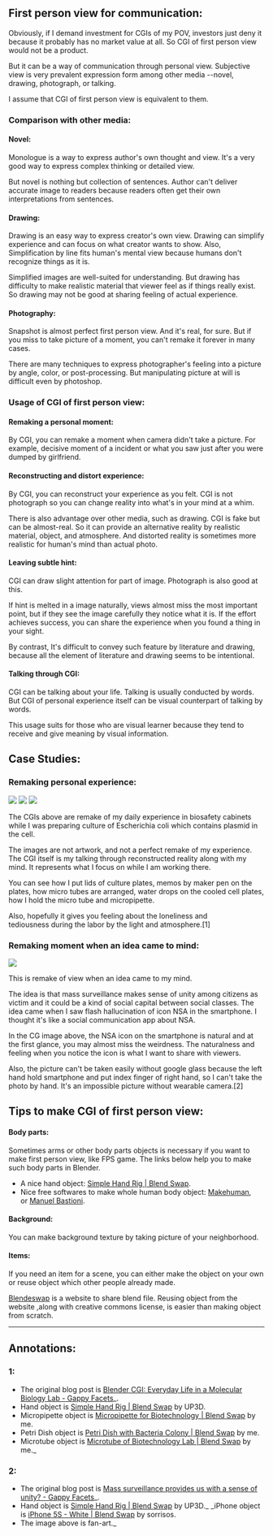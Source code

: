 ## First person view for communication:

Obviously, if I demand investment for CGIs of my POV, investors just deny it because it probably has no market value at all. So CGI of first person view would not be a product.


But it can be a way of communication through personal view. Subjective view is very prevalent expression form among other media --novel, drawing, photograph, or talking.

I assume that CGI of first person view is equivalent to them.  

### Comparison with other media:

#### Novel:

Monologue is a way to express author's own thought and view. It's a very good way to express complex thinking or detailed view.

But novel is nothing but collection of sentences. Author can't deliver accurate image to readers because readers often get their own interpretations from sentences.

#### Drawing:

Drawing is an easy way to express creator's own view. Drawing can simplify experience and can focus on what creator wants to show. Also, Simplification by line fits human's mental view because humans don't recognize things as it is.

Simplified images are well-suited for understanding. But drawing has difficulty to make realistic material that viewer feel as if things really exist. So drawing may not be good at sharing feeling of actual experience.

#### Photography:

Snapshot is almost perfect first person view. And it's real, for sure. But if you miss to take picture of a moment, you can't remake it forever in many cases.

There are many techniques to express photographer's feeling into a picture by angle, color, or post-processing. But manipulating picture at will is difficult even by photoshop.  

### Usage of CGI of first person view:

#### Remaking a personal moment:

By CGI, you can remake a moment when camera didn't take a picture.
For example, decisive moment of a incident or what you saw just after you were dumped by girlfriend.

#### Reconstructing and distort experience:

By CGI, you can reconstruct your experience as you felt. CGI is not photograph so you can change reality into what's in your mind at a whim.

There is also advantage over other media, such as drawing. CGI is fake but can be almost-real. So it can provide an alternative reality by realistic material, object, and atmosphere. And distorted reality is sometimes more realistic for human's mind than actual photo.

#### Leaving subtle hint:

CGI can draw slight attention for part of image. Photograph is also good at this.

If hint is melted in a image naturally, views almost miss the most important point, but if they see the image carefully they notice what it is. If the effort achieves success, you can share the experience when you found a thing in your sight.

By contrast, It's difficult to convey such feature by literature and drawing, because all the element of literature and drawing seems to be intentional.

#### Talking through CGI:

CGI can be talking about your life. Talking is usually conducted by words. But CGI of personal experience itself can be visual counterpart of talking by words. 


This usage suits for those who are visual learner because they tend to receive and give meaning by visual information.  

## Case Studies:

### Remaking personal experience:

![](../../src/chapter_02/remaking_personal_experience_by_first_person_view/clean-bench1_pipette-tube2_incline1_2.jpg)
![](../../src/chapter_02/remaking_personal_experience_by_first_person_view/clean-bench1_pipette-tube3_into1_2.jpg)
![](../../src/chapter_02/remaking_personal_experience_by_first_person_view/clean-bench1_pipette-tube3_into1_4.jpg)

The CGIs above are remake of my daily experience in biosafety cabinets while I was preparing culture of Escherichia coli which contains plasmid in the cell.

The images are not artwork, and not a perfect remake of my experience. The CGI itself is my talking through reconstructed reality along with my mind. It represents what I focus on while I am working there.

You can see how I put lids of culture plates, memos by maker pen on the plates, how micro tubes are arranged, water drops on the cooled cell plates, how I hold the micro tube and micropipette.

Also, hopefully it gives you feeling about the loneliness and tediousness during the labor by the light and atmosphere.[1]  

### Remaking moment when an idea came to mind:

![](../../src/chapter_02/remaking_personal_experience_by_first_person_view/iphone_NSA1.jpg)

This is remake of view when an idea came to my mind.

The idea is that mass surveillance makes sense of unity among citizens as victim and it could be a kind of social capital between social classes. The idea came when I saw flash hallucination of icon NSA in the smartphone. I thought it's like a social communication app about NSA.

In the CG image above, the NSA icon on the smartphone is natural and at the first glance, you may almost miss the weirdness. The naturalness and feeling when you notice the icon is what I want to share with viewers. 

Also, the picture can't be taken easily without google glass because the left hand hold smartphone and put index finger of right hand, so I can't take the photo by hand. It's an impossible picture without wearable camera.[2]  

## Tips to make CGI of first person view:

#### Body parts:

Sometimes arms or other body parts objects is necessary if you want to make first person view, like FPS game. The links below help you to make such body parts in Blender.

*   A nice hand object: [Simple Hand Rig | Blend Swap](http://www.blendswap.com/blends/view/75824).
*   Nice free softwares to make whole human body object: [Makehuman](http://www.makehuman.org/), or [Manuel Bastioni](http://www.manuelbastioni.com/manuellab.php).

#### Background:

You can make background texture by taking picture of your neighborhood.

#### Items:

If you need an item for a scene, you can either make the object on your own or reuse object which other people already made.

[Blendeswap](http://www.blendswap.com/blends) is a website to share blend file. Reusing object from the website ,along with creative commons license, is easier than making object from scratch.

* * *

## Annotations:

### 1:

* The original blog post is [Blender CGI: Everyday Life in a Molecular Biology Lab - Gappy Facets](http://gappyfacets.com/2015/08/12/blender-cgi-everyday-life-in-a-molecular-biology-lab/)_.
* Hand object is [Simple Hand Rig | Blend Swap](http://www.blendswap.com/blends/view/75824) by UP3D.
* Micropipette object is [Micropipette for Biotechnology | Blend Swap](http://www.blendswap.com/blends/view/80617) by me.
* Petri Dish object is [Petri Dish with Bacteria Colony | Blend Swap](http://www.blendswap.com/blends/view/78447) by me.
* Microtube object is [Microtube of Biotechnology Lab | Blend Swap](http://www.blendswap.com/blends/view/78146) by me._

### 2:

* The original blog post is [Mass surveillance provides us with a sense of unity? - Gappy Facets](http://gappyfacets.com/2015/03/29/mass-surveillance-provides-us-with-a-sense-of-unity/)_.
* Hand object is [Simple Hand Rig | Blend Swap](http://www.blendswap.com/blends/view/75824) by UP3D._ _iPhone object is [iPhone 5S - White | Blend Swap](http://www.blendswap.com/blends/view/70880) by sorrisos.
* The image above is fan-art._